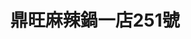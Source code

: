 ---
title: "鼎旺麻辣鍋一店251號"
description: "鼎旺麻辣鍋一店251號"
layout: shop
keywords:
  - 美食競賽
  - 台灣美食
  - 美食精選
datePublished: "2025-06-30"
dateModified: "2025-07-06"
city: "台北市"
district: "大安區"
address: "台北市大安區大安路一段251號1樓"
phone: "0227044172"
geo: "25.03371026536124, 121.54616640063452"
google_map: "https://maps.app.goo.gl/cYp9TAkUa5Tqy9Cm9"
footinder: "https://footinder.com.tw/%E5%8F%B0%E5%8C%97%E5%B8%82%E5%A4%A7%E5%AE%89%E5%8D%80/32694/"
official: "https://www.facebook.com/dingwangone/"
award:
  - name: "500盤"
    year: "2024"
    entries:
      - dishes:
          - "鳳爪"

---